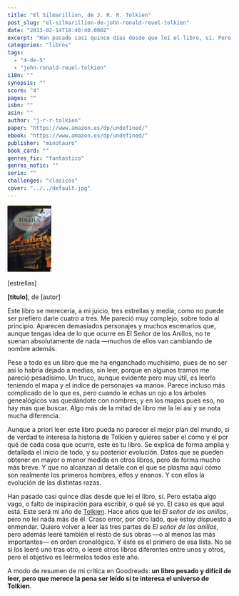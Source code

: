 ```yaml
---
title: "El Silmarillion, de J. R. R. Tolkien"
post_slug: "el-silmarillion-de-john-ronald-reuel-tolkien"
date: "2013-02-14T18:40:40.000Z"
excerpt: "Han pasado casi quince días desde que leí el libro, sí. Pero estaba algo vago, o falto de inspiración para escribir, o qué sé yo. El caso es que aquí está. Este será mi año de Tolkien. Hace años que leí El señor de los anillos, pero no leí nada más de él. Craso error, por otro lado, que estoy dispuesto a enmendar. Quiero volver a leer las tres partes de El señor de los anillos, pero además leeré también el resto de sus obras —o al menos las más importantes— en orden cronológico. Y éste es el primero de esa lista. No sé si los leeré uno tras otro, o leeré otros libros diferentes entre unos y otros, pero el objetivo es leérmelos todos este año."
categories: "libros"
tags: 
  - "4-de-5"
  - "john-ronald-reuel-tolkien"
i18n: ""
synopsis: ""
score: "4"
pages: ""
isbn: ""
asin: ""
author: "j-r-r-tolkien"
paper: "https://www.amazon.es/dp/undefined/"
ebook: "https://www.amazon.es/dp/undefined/"
publisher: "minotauro"
book_card: ""
genres_fic: "fantastico"
genres_nofic: ""
serie: ""
challenges: "clasicos"
cover: "../../default.jpg"
---
```


![[titulo-foto]](images/el-silmarillion-p.jpeg)

\[estrellas\]

**\[titulo\]**, de \[autor\]

Este libro se merecería, a mi juicio, tres estrellas y media; como no puede ser prefiero darle cuatro a tres. Me pareció muy complejo, sobre todo al principio. Aparecen demasiados personajes y muchos escenarios que, aunque tengas idea de lo que ocurre en El Señor de los Anillos, no te suenan absolutamente de nada —muchos de ellos van cambiando de nombre además.

Pese a todo es un libro que me ha enganchado muchísimo, pues de no ser así lo habría dejado a medias, sin leer, porque en algunos tramos me pareció pesadísimo. Un truco, aunque evidente pero muy útil, es leerlo teniendo el mapa y el índice de personajes «a mano». Parece incluso más complicado de lo que es, pero cuando le echas un ojo a los árboles genealógicos vas quedándote con nombres; y en los mapas pues eso, no hay mas que buscar. Algo más de la mitad de libro me la leí así y se nota mucha diferencia.

Aunque a priori leer este libro pueda no parecer el mejor plan del mundo, si de verdad te interesa la historia de Tolkien y quieres saber el cómo y el por qué de cada cosa que ocurre, este es tu libro. Se explica de forma amplia y detallada el inicio de todo, y su posterior evolución. Datos que se pueden obtener en mayor o menor medida en otros libros, pero de forma mucho más breve. Y que no alcanzan al detalle con el que se plasma aquí cómo son realmente los primeros hombres, elfos y enanos. Y con ellos la evolución de las distintas razas.

Han pasado casi quince días desde que leí el libro, sí. Pero estaba algo vago, o falto de inspiración para escribir, o qué sé yo. El caso es que aquí está. Este será mi año de [Tolkien](http://fjp.es/autor/j-r-r-tolkien/). Hace años que leí _El señor de los anillos_, pero no leí nada más de él. Craso error, por otro lado, que estoy dispuesto a enmendar. Quiero volver a leer las tres partes de _El señor de los anillos_, pero además leeré también el resto de sus obras —o al menos las más importantes— en orden cronológico. Y éste es el primero de esa lista. No sé si los leeré uno tras otro, o leeré otros libros diferentes entre unos y otros, pero el objetivo es leérmelos todos este año.

A modo de resumen de mi crítica en Goodreads: **un libro pesado y difícil de leer, pero que merece la pena ser leído si te interesa el universo de Tolkien**.
